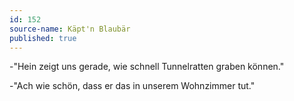```yaml
---
id: 152
source-name: Käpt'n Blaubär
published: true
---
```


<p>-"Hein zeigt uns gerade, wie schnell Tunnelratten graben können."</p>

<p>-"Ach wie schön, dass er das in unserem Wohnzimmer tut."</p>


